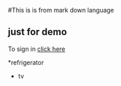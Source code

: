 #This is is from mark down language
## just for demo
To sign in [click here]("login.html")

*refrigerator
* tv
 
